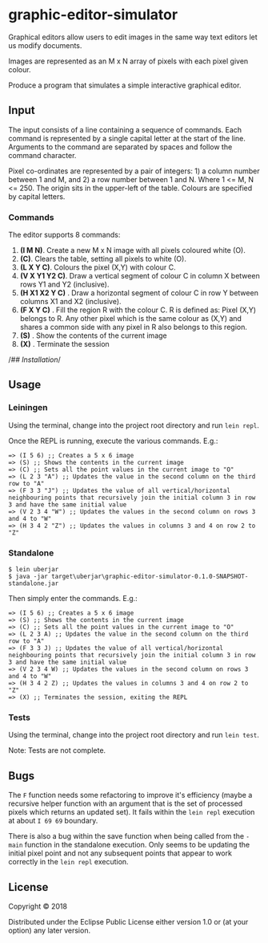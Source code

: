 # graphic-editor-simulator

Graphical editors allow users to edit images in the same way text editors let us modify documents.

Images are represented as an M x N array of pixels with each pixel given colour.

Produce a program that simulates a simple interactive graphical editor.

## Input

The input consists of a line containing a sequence of commands. Each command is represented by a single capital letter at the start of the line. Arguments to the command are separated by spaces and follow the command character.

Pixel co-ordinates are represented by a pair of integers: 1) a column number between 1 and M, and 2) a row number between 1 and N. Where 1 <= M, N <= 250. The origin sits in the upper-left of the table. Colours are specified by capital letters.

### Commands
The editor supports 8 commands:
1. **(I M N)**. Create a new M x N image with all pixels coloured white (O).
2. **(C)**. Clears the table, setting all pixels to white (O).
3. **(L X Y C)**. Colours the pixel (X,Y) with colour C.
4. **(V X Y1 Y2 C)**. Draw a vertical segment of colour C in column X between rows Y1 and Y2
(inclusive).
5. **(H X1 X2 Y C)** . Draw a horizontal segment of colour C in row Y between columns X1 and X2
(inclusive).
6. **(F X Y C)** . Fill the region R with the colour C. R is defined as: Pixel (X,Y) belongs to R. Any other
pixel which is the same colour as (X,Y) and shares a common side with any pixel in R also
belongs to this region.
7. **(S)** . Show the contents of the current image
8. **(X)** . Terminate the session

/*## Installation*/

## Usage

### Leiningen

Using the terminal, change into the project root directory and run `lein repl`.

Once the REPL is running, execute the various commands. E.g.:

```
=> (I 5 6) ;; Creates a 5 x 6 image
=> (S) ;; Shows the contents in the current image
=> (C) ;; Sets all the point values in the current image to "O"
=> (L 2 3 "A") ;; Updates the value in the second column on the third row to "A"
=> (F 3 3 "J") ;; Updates the value of all vertical/horizontal neighbouring points that recursively join the initial column 3 in row 3 and have the same initial value
=> (V 2 3 4 "W") ;; Updates the values in the second column on rows 3 and 4 to "W"
=> (H 3 4 2 "Z") ;; Updates the values in columns 3 and 4 on row 2 to "Z"
```

### Standalone

```
$ lein uberjar
$ java -jar target\uberjar\graphic-editor-simulator-0.1.0-SNAPSHOT-standalone.jar
```
Then simply enter the commands. E.g.:

```
=> (I 5 6) ;; Creates a 5 x 6 image
=> (S) ;; Shows the contents in the current image
=> (C) ;; Sets all the point values in the current image to "O"
=> (L 2 3 A) ;; Updates the value in the second column on the third row to "A"
=> (F 3 3 J) ;; Updates the value of all vertical/horizontal neighbouring points that recursively join the initial column 3 in row 3 and have the same initial value
=> (V 2 3 4 W) ;; Updates the values in the second column on rows 3 and 4 to "W"
=> (H 3 4 2 Z) ;; Updates the values in columns 3 and 4 on row 2 to "Z"
=> (X) ;; Terminates the session, exiting the REPL
```

### Tests

Using the terminal, change into the project root directory and run `lein test`.

Note: Tests are not complete.

## Bugs

The `F` function needs some refactoring to improve it's efficiency (maybe a recursive helper function with an argument that is the set of processed pixels which returns an updated set). It fails within the `lein repl` execution at about `I 69 69` boundary.

There is also a bug within the save function when being called from the `-main` function in the standalone execution. Only seems to be updating the initial pixel point and not any subsequent points that appear to work correctly in the `lein repl` execution.

## License

Copyright © 2018

Distributed under the Eclipse Public License either version 1.0 or (at your option) any later version.
